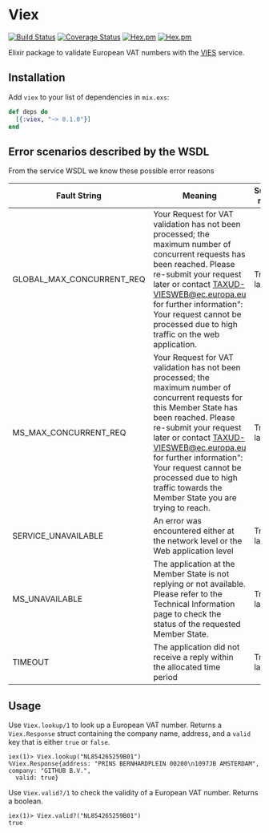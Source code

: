 # Viex

[![Build Status](https://semaphoreci.com/api/v1/marceldegraaf/viex/branches/master/shields_badge.svg)](https://semaphoreci.com/marceldegraaf/viex)
[![Coverage Status](https://coveralls.io/repos/github/marceldegraaf/viex/badge.svg?branch=master)](https://coveralls.io/github/marceldegraaf/viex?branch=master)
[![Hex.pm](https://img.shields.io/hexpm/v/viex.svg)](https://hex.pm/packages/viex)
[![Hex.pm](https://img.shields.io/hexpm/l/viex.svg)](https://hex.pm/packages/viex)

Elixir package to validate European VAT numbers with the
[VIES](http://ec.europa.eu/taxation_customs/vies/) service.

## Installation

Add `viex` to your list of dependencies in `mix.exs`:

```elixir
def deps do
  [{:viex, "~> 0.1.0"}]
end
```

## Error scenarios described by the WSDL

From the service WSDL we know these possible error reasons


| Fault String | Meaning | Suggested recovery |
| -------------| --------| ------------------ |
| GLOBAL_MAX_CONCURRENT_REQ |  Your Request for VAT validation has not been processed; the maximum number of concurrent requests has been reached. Please re-submit your request later or contact TAXUD-VIESWEB@ec.europa.eu for further information": Your request cannot be processed due to high traffic on the web application. | Try again later |
| MS_MAX_CONCURRENT_REQ |  Your Request for VAT validation has not been processed; the maximum number of concurrent requests for this Member State has been reached. Please re-submit your request later or contact TAXUD-VIESWEB@ec.europa.eu for further information": Your request cannot be processed due to high traffic towards the Member State you are trying to reach. | Try again later |
| SERVICE_UNAVAILABLE |  An error was encountered either at the network level or the Web application level | Try again later
| MS_UNAVAILABLE |  The application at the Member State is not replying or not available. Please refer to the Technical Information page to check the status of the requested Member State. | Try again later |
| TIMEOUT | The application did not receive a reply within the allocated time period | Try again later |

## Usage

Use `Viex.lookup/1` to look up a European VAT number. Returns a `Viex.Response`
struct containing the company name, address, and a `valid` key that is either
`true` or `false`.

    iex(1)> Viex.lookup("NL854265259B01")
    %Viex.Response{address: "PRINS BERNHARDPLEIN 00200\n1097JB AMSTERDAM", company: "GITHUB B.V.",
      valid: true}

Use `Viex.valid?/1` to check the validity of a European VAT number. Returns a
boolean.

    iex(1)> Viex.valid?("NL854265259B01")
    true
